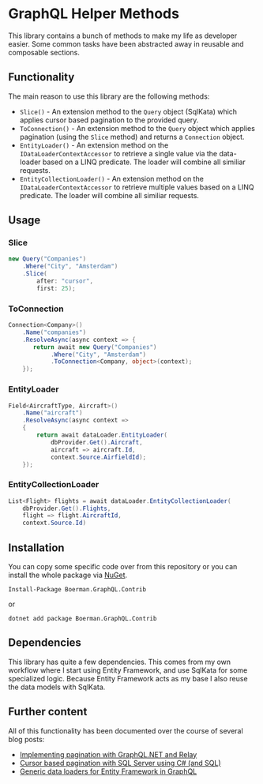 # GraphQL Helper Methods

This library contains a bunch of methods to make my life as developer easier. Some common tasks have been abstracted away in reusable and composable sections.

## Functionality

The main reason to use this library are the following methods:

- `Slice()` - An extension method to the `Query` object (SqlKata) which applies cursor based pagination to the provided query.
- `ToConnection()` - An extension method to the `Query` object which applies pagination (using the `Slice` method) and returns a `Connection` object.
- `EntityLoader()` - An extension method on the `IDataLoaderContextAccessor` to retrieve a single value via the data-loader based on a LINQ predicate. The loader will combine all similiar requests.
- `EntityCollectionLoader()` - An extension method on the `IDataLoaderContextAccessor` to retrieve multiple values based on a LINQ predicate. The loader will combine all similiar requests.

## Usage

### Slice

```csharp
new Query("Companies")
    .Where("City", "Amsterdam")
    .Slice(
        after: "cursor",
        first: 25);
```

### ToConnection

```csharp
Connection<Company>()
    .Name("companies")
    .ResolveAsync(async context => {
       return await new Query("Companies")
            .Where("City", "Amsterdam")
            .ToConnection<Company, object>(context);
    });
```

### EntityLoader

```csharp
Field<AircraftType, Aircraft>()
    .Name("aircraft")
    .ResolveAsync(async context =>
    {
        return await dataLoader.EntityLoader(
            dbProvider.Get().Aircraft,
            aircraft => aircraft.Id,
            context.Source.AirfieldId);
    });
```

### EntityCollectionLoader

```csharp
List<Flight> flights = await dataLoader.EntityCollectionLoader(
    dbProvider.Get().Flights,
    flight => flight.AircraftId,
    context.Source.Id)
```

## Installation
You can copy some specific code over from this repository or you can install the whole package via [NuGet](https://www.nuget.org/packages/Boerman.GraphQL.Contrib/).

```
Install-Package Boerman.GraphQL.Contrib
```

or 

```
dotnet add package Boerman.GraphQL.Contrib
```

## Dependencies
This library has quite a few dependencies. This comes from my own workflow where I start using Entity Framework, and use SqlKata for some specialized logic. Because Entity Framework acts as my base I also reuse the data models with SqlKata.

## Further content
All of this functionality has been documented over the course of several blog posts:

- [Implementing pagination with GraphQL.NET and Relay](http://corstianboerman.com/2019-03-08/implementing-pagination-with-graphql-net-and-relay.html)
- [Cursor based pagination with SQL Server using C# (and SQL)](http://corstianboerman.com/2019-03-06/cursor-based-pagination-with-sql-server.html)
- [Generic data loaders for Entity Framework in GraphQL](http://corstianboerman.com/posts/2019-02-12/generic-data-loaders-for-entity-framework-in-graphql.html)
